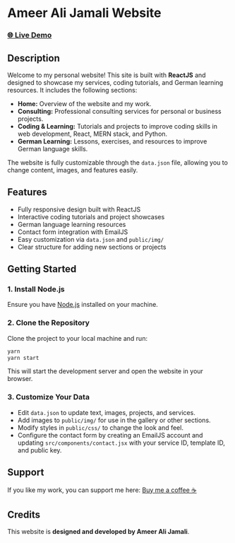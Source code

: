 # Ameer Ali Jamali Website

### [🌐 Live Demo](https://ameer-ali-jamali.netlify.app/)

## Description

Welcome to my personal website! This site is built with **ReactJS** and designed to showcase my services, coding tutorials, and German learning resources.
It includes the following sections:

- **Home:** Overview of the website and my work.
- **Consulting:** Professional consulting services for personal or business projects.
- **Coding & Learning:** Tutorials and projects to improve coding skills in web development, React, MERN stack, and Python.
- **German Learning:** Lessons, exercises, and resources to improve German language skills.

The website is fully customizable through the `data.json` file, allowing you to change content, images, and features easily.

## Features

- Fully responsive design built with ReactJS
- Interactive coding tutorials and project showcases
- German language learning resources
- Contact form integration with EmailJS
- Easy customization via `data.json` and `public/img/`
- Clear structure for adding new sections or projects

## Getting Started

### 1. Install Node.js

Ensure you have [Node.js](https://nodejs.org/) installed on your machine.

### 2. Clone the Repository

Clone the project to your local machine and run:

```bash
yarn
yarn start
```

This will start the development server and open the website in your browser.

### 3. Customize Your Data

- Edit `data.json` to update text, images, projects, and services.
- Add images to `public/img/` for use in the gallery or other sections.
- Modify styles in `public/css/` to change the look and feel.
- Configure the contact form by creating an EmailJS account and updating `src/components/contact.jsx` with your service ID, template ID, and public key.

## Support

If you like my work, you can support me here:
[Buy me a coffee ☕️](https://www.buymeacoffee.com/ameer-ali-jamali)

## Credits

This website is **designed and developed by Ameer Ali Jamali**.

